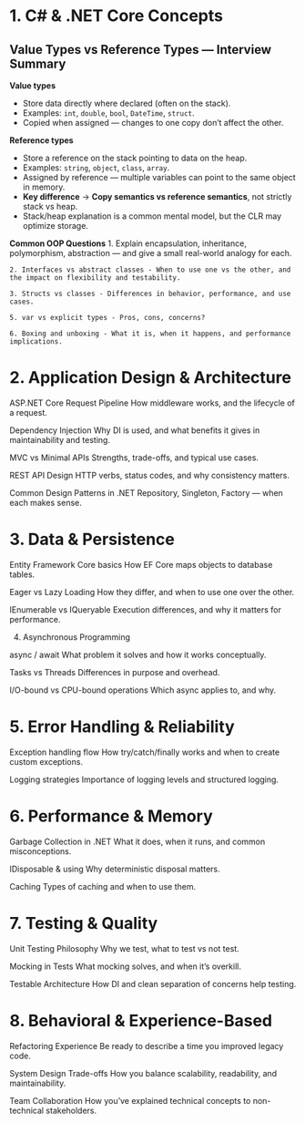 # 1. C# & .NET Core Concepts


## **Value Types vs Reference Types — Interview Summary**

**Value types**

  * Store data directly where declared (often on the stack).
  * Examples: `int`, `double`, `bool`, `DateTime`, `struct`.
  * Copied when assigned — changes to one copy don’t affect the other.

**Reference types**

  * Store a reference on the stack pointing to data on the heap.
  * Examples: `string`, `object`, `class`, `array`.
  * Assigned by reference — multiple variables can point to the same object in memory.  
  * **Key difference** → **Copy semantics vs reference semantics**, not strictly stack vs heap.
  * Stack/heap explanation is a common mental model, but the CLR may optimize storage.

**Common OOP Questions**
    1. Explain encapsulation, inheritance, polymorphism, abstraction — and give a small real-world analogy for each.

    2. Interfaces vs abstract classes - When to use one vs the other, and the impact on flexibility and testability.

    3. Structs vs classes - Differences in behavior, performance, and use cases.

    5. var vs explicit types - Pros, cons, concerns?

    6. Boxing and unboxing - What it is, when it happens, and performance implications.

# 2. Application Design & Architecture

ASP.NET Core Request Pipeline
How middleware works, and the lifecycle of a request.

Dependency Injection
Why DI is used, and what benefits it gives in maintainability and testing.

MVC vs Minimal APIs
Strengths, trade-offs, and typical use cases.

REST API Design
HTTP verbs, status codes, and why consistency matters.

Common Design Patterns in .NET
Repository, Singleton, Factory — when each makes sense.

# 3. Data & Persistence

Entity Framework Core basics
How EF Core maps objects to database tables.

Eager vs Lazy Loading
How they differ, and when to use one over the other.

IEnumerable vs IQueryable
Execution differences, and why it matters for performance.

4. Asynchronous Programming

async / await
What problem it solves and how it works conceptually.

Tasks vs Threads
Differences in purpose and overhead.

I/O-bound vs CPU-bound operations
Which async applies to, and why.

# 5. Error Handling & Reliability

Exception handling flow
How try/catch/finally works and when to create custom exceptions.

Logging strategies
Importance of logging levels and structured logging.

# 6. Performance & Memory

Garbage Collection in .NET
What it does, when it runs, and common misconceptions.

IDisposable & using
Why deterministic disposal matters.

Caching
Types of caching and when to use them.

# 7. Testing & Quality

Unit Testing Philosophy
Why we test, what to test vs not test.

Mocking in Tests
What mocking solves, and when it’s overkill.

Testable Architecture
How DI and clean separation of concerns help testing.

# 8. Behavioral & Experience-Based

Refactoring Experience
Be ready to describe a time you improved legacy code.

System Design Trade-offs
How you balance scalability, readability, and maintainability.

Team Collaboration
How you’ve explained technical concepts to non-technical stakeholders.